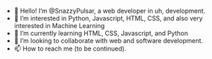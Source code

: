 - 👋 Hello! I’m @SnazzyPulsar, a web developer in uh, development.
- 👀 I’m interested in Python, Javascript, HTML, CSS, and also very interested in Machine Learning
- 🌱 I’m currently learning HTML, CSS, Javascript, and Python
- 💞️ I’m looking to collaborate with web and software development.
- 📫 How to reach me (to be continued).

<!---
SnazzyPulsar/SnazzyPulsar is a ✨ special ✨ repository because its `README.md` (this file) appears on your GitHub profile.
You can click the Preview link to take a look at your changes.
--->
